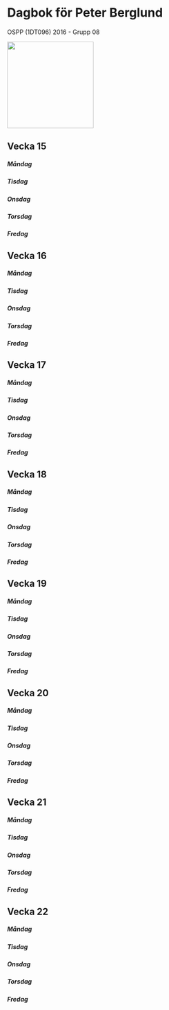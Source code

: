 # Dagbok för Peter Berglund

OSPP (1DT096) 2016 - Grupp 08

<img src="../images/user.png" width="200">

## Vecka 15

##### Måndag

##### Tisdag

##### Onsdag

##### Torsdag

##### Fredag


## Vecka 16

##### Måndag

##### Tisdag

##### Onsdag

##### Torsdag

##### Fredag


## Vecka 17

##### Måndag

##### Tisdag

##### Onsdag

##### Torsdag

##### Fredag

## Vecka 18

##### Måndag

##### Tisdag

##### Onsdag

##### Torsdag

##### Fredag

## Vecka 19

##### Måndag

##### Tisdag

##### Onsdag

##### Torsdag

##### Fredag

## Vecka 20

##### Måndag

##### Tisdag

##### Onsdag

##### Torsdag

##### Fredag

## Vecka 21

##### Måndag

##### Tisdag

##### Onsdag

##### Torsdag

##### Fredag

## Vecka 22

##### Måndag

##### Tisdag

##### Onsdag

##### Torsdag

##### Fredag

